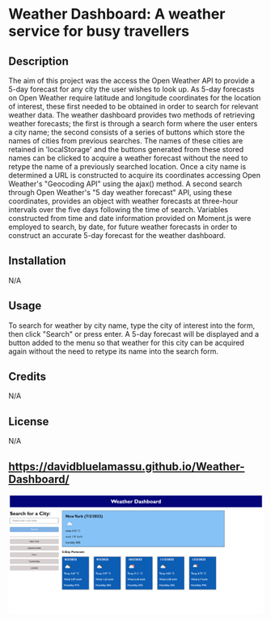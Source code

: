 # Weather Dashboard: A weather service for busy travellers

## Description
The aim of this project was the access the Open Weather API to provide a 5-day forecast for any city the user wishes to look up. As 5-day forecasts on Open Weather require latitude and longitude coordinates for the location of interest, these first needed to be obtained in order to search for relevant weather data. The weather dashboard provides two methods of retrieving weather forecasts; the first is through a search form where the user enters a city name; the second consists of a series of buttons which store the names of cities from previous searches. The names of these cities are retained in 'localStorage' and the buttons generated from these stored names can be clicked to acquire a weather forecast without the need to retype the name of a previously searched location. Once a city name is determined a URL is constructed to acquire its coordinates accessing Open Weather's "Geocoding API" using the ajax() method. A second search through Open Weather's "5 day weather forecast" API, using these coordinates, provides an object with weather forecasts at three-hour intervals over the five days following the time of search. Variables constructed from time and date information provided on Moment.js were employed to search, by date, for future weather forecasts in order to construct an accurate 5-day forecast for the weather dashboard.

## Installation
N/A

## Usage
To search for weather by city name, type the city of interest into the form, then click "Search" or press enter. A 5-day forecast will be displayed and a button added to the menu so that weather for this city can be acquired again without the need to retype its name into the search form.

## Credits
N/A

## License
N/A

## https://davidbluelamassu.github.io/Weather-Dashboard/

![Screenshot of the Weather Dashboard](./images/weather-dashboard-screenshot.png)